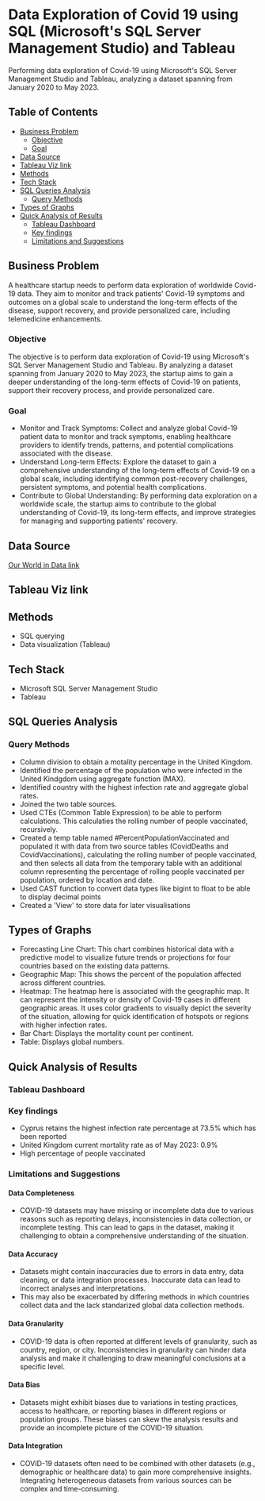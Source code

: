 # Data Exploration of Covid 19 using SQL (Microsoft's SQL Server Management Studio) and Tableau

Performing data exploration of Covid-19 using Microsoft's SQL Server Management Studio and Tableau, analyzing a dataset spanning from January 2020 to May 2023.

## Table of Contents
- [Business Problem](#business-problem)
  * [Objective](#objective)
  * [Goal](#goal)
- [Data Source](#data-source)
- [Tableau Viz link](#tableau-viz-link)
- [Methods](#methods)
- [Tech Stack](#tech-stack)
- [SQL Queries Analysis](#sql-queries-analysis)
  * [Query Methods](#query-methods)
- [Types of Graphs](#types-of-graphs)
- [Quick Analysis of Results](#quick-analysis-of-results)
  * [Tableau Dashboard](#tableau-dashboard)
  * [Key findings](#key-findings)
  * [Limitations and Suggestions](#limitations-and-suggestions)


## Business Problem
A healthcare startup needs to perform data exploration of worldwide Covid-19 data. They aim to monitor and track patients' Covid-19 symptoms and outcomes on a global scale to understand the long-term effects of the disease, support recovery, and provide personalized care, including telemedicine enhancements.

### Objective
The objective is to perform data exploration of Covid-19 using Microsoft's SQL Server Management Studio and Tableau. By analyzing a dataset spanning from January 2020 to May 2023, the startup aims to gain a deeper understanding of the long-term effects of Covid-19 on patients, support their recovery process, and provide personalized care.

### Goal
- Monitor and Track Symptoms: Collect and analyze global Covid-19 patient data to monitor and track symptoms, enabling healthcare providers to identify trends, patterns, and potential complications associated with the disease.
- Understand Long-term Effects: Explore the dataset to gain a comprehensive understanding of the long-term effects of Covid-19 on a global scale, including identifying common post-recovery challenges, persistent symptoms, and potential health complications.
- Contribute to Global Understanding: By performing data exploration on a worldwide scale, the startup aims to contribute to the global understanding of Covid-19, its long-term effects, and improve strategies for managing and supporting patients' recovery.



## Data Source
[Our World in Data link](https://ourworldindata.org/covid-deaths)

## Tableau Viz link

## Methods
- SQL querying
- Data visualization (Tableau)

## Tech Stack
- Microsoft SQL Server Management Studio
- Tableau

## SQL Queries Analysis
### Query Methods
- Column division to obtain a motality percentage in the United Kingdom.
- Identified the percentage of the population who were infected in the United Kindgdom using aggregate function (MAX).
- Identified country with the highest infection rate and aggregate global rates.
- Joined the two table sources.
- Used CTEs (Common Table Expression) to be able to perform calculations. This calculaties the rolling number of people vaccinated, recursively.
- Created a temp table named #PercentPopulationVaccinated and populated it with data from two source tables (CovidDeaths and CovidVaccinations), calculating the rolling number of people vaccinated, and then selects all data from the temporary table with an additional column representing the percentage of rolling people vaccinated per population, ordered by location and date.
- Used CAST function to convert data types like bigint to float to be able to display decimal points 
- Created a 'View' to store data for later visualisations

## Types of Graphs
- Forecasting Line Chart: This chart combines historical data with a predictive model to visualize future trends or projections for four countries based on the existing data patterns.
- Geographic Map: This shows the percent of the population affected across different countries. 
- Heatmap: The heatmap here is associated with the geographic map. It can represent the intensity or density of Covid-19 cases in different geographic areas. It uses color gradients to visually depict the severity of the situation, allowing for quick identification of hotspots or regions with higher infection rates.
- Bar Chart: Displays the mortality count per continent.
- Table: Displays global numbers.

## Quick Analysis of Results
### Tableau Dashboard
### Key findings
- Cyprus retains the highest infection rate percentage at 73.5% which has been reported
- United Kingdom current mortality rate as of May 2023: 0.9%
- High percentage of people vaccinated

### Limitations and Suggestions
#### Data Completeness
- COVID-19 datasets may have missing or incomplete data due to various reasons such as reporting delays, inconsistencies in data collection, or incomplete testing. This can lead to gaps in the dataset, making it challenging to obtain a comprehensive understanding of the situation.

#### Data Accuracy 
- Datasets might contain inaccuracies due to errors in data entry, data cleaning, or data integration processes. Inaccurate data can lead to incorrect analyses and interpretations.
- This may also be exacerbated by differing methods in which countries collect data and the lack standarized global data collection methods.

#### Data Granularity
- COVID-19 data is often reported at different levels of granularity, such as country, region, or city. Inconsistencies in granularity can hinder data analysis and make it challenging to draw meaningful conclusions at a specific level.

#### Data Bias
- Datasets might exhibit biases due to variations in testing practices, access to healthcare, or reporting biases in different regions or population groups. These biases can skew the analysis results and provide an incomplete picture of the COVID-19 situation.

#### Data Integration
- COVID-19 datasets often need to be combined with other datasets (e.g., demographic or healthcare data) to gain more comprehensive insights. Integrating heterogeneous datasets from various sources can be complex and time-consuming.
